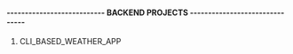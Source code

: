 #### --------------------------- BACKEND PROJECTS -------------------------------

1. CLI_BASED_WEATHER_APP

